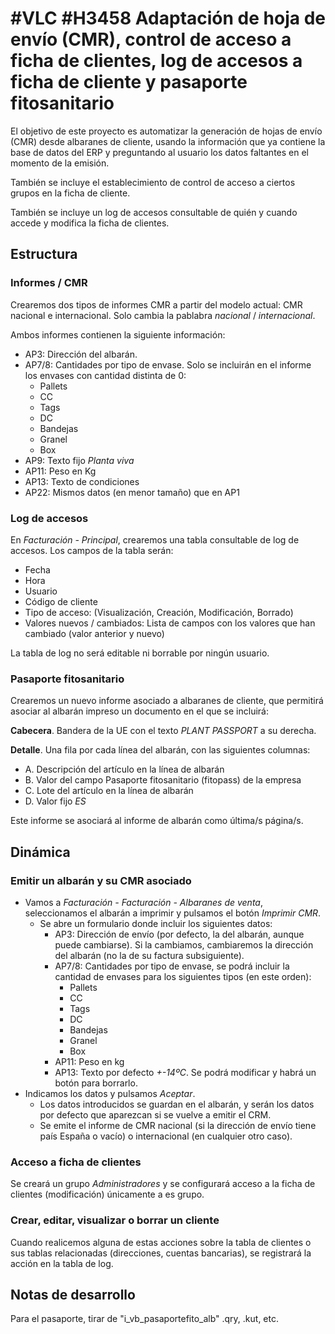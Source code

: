 # #VLC #H3458 Adaptación de hoja de envío (CMR), control de acceso a ficha de clientes, log de accesos a ficha de cliente y pasaporte fitosanitario

El objetivo de este proyecto es automatizar la generación de hojas de envío (CMR) desde albaranes de cliente, usando la información que ya contiene la base de datos del ERP y preguntando al usuario los datos faltantes en el momento de la emisión.

También se incluye el establecimiento de control de acceso a ciertos grupos en la ficha de cliente.

También se incluye un log de accesos consultable de quién y cuando accede y modifica la ficha de clientes.

## Estructura

### Informes / CMR
Crearemos dos tipos de informes CMR a partir del modelo actual: CMR nacional e internacional. Solo cambia la pablabra *nacional* / *internacional*.

Ambos informes contienen la siguiente información:
* AP3: Dirección del albarán.
* AP7/8: Cantidades por tipo de envase. Solo se incluirán en el informe los envases con cantidad distinta de 0:
    * Pallets
    * CC
    * Tags
    * DC
    * Bandejas
    * Granel
    * Box
* AP9: Texto fijo *Planta viva*
* AP11: Peso en Kg
* AP13: Texto de condiciones
* AP22: Mismos datos (en menor tamaño) que en AP1

### Log de accesos
En *Facturación - Principal*, crearemos una tabla consultable de log de accesos. Los campos de la tabla serán:
* Fecha
* Hora
* Usuario
* Código de cliente
* Tipo de acceso: (Visualización, Creación, Modificación, Borrado)
* Valores nuevos / cambiados: Lista de campos con los valores que han cambiado (valor anterior y nuevo)

La tabla de log no será editable ni borrable por ningún usuario.

### Pasaporte fitosanitario
Crearemos un nuevo informe asociado a albaranes de cliente, que permitirá asociar al albarán impreso un documento en el que se incluirá:

**Cabecera**. Bandera de la UE con el texto *PLANT PASSPORT* a su derecha.

**Detalle**. Una fila por cada línea del albarán, con las siguientes columnas:
* A. Descripción del artículo en la línea de albarán
* B. Valor del campo Pasaporte fitosanitario (fitopass) de la empresa
* C. Lote del artículo en la línea de albarán
* D. Valor fijo *ES*

Este informe se asociará al informe de albarán como última/s página/s.

## Dinámica

### Emitir un albarán y su CMR asociado
* Vamos a *Facturación - Facturación - Albaranes de venta*, seleccionamos el albarán a imprimir y pulsamos el botón *Imprimir CMR*.
    * Se abre un formulario donde incluir los siguientes datos:
        * AP3: Dirección de envío (por defecto, la del albarán, aunque puede cambiarse). Si la cambiamos, cambiaremos la dirección del albarán (no la de su factura subsiguiente).
        * AP7/8: Cantidades por tipo de envase, se podrá incluir la cantidad de envases para los siguientes tipos (en este orden):
            * Pallets
            * CC
            * Tags
            * DC
            * Bandejas
            * Granel
            * Box
        * AP11: Peso en kg
        * AP13: Texto por defecto *+-14ºC*. Se podrá modificar y habrá un botón para borrarlo.
* Indicamos los datos y pulsamos *Aceptar*.
    * Los datos introducidos se guardan en el albarán, y serán los datos por defecto que aparezcan si se vuelve a emitir el CRM.
    * Se emite el informe de CMR nacional (si la dirección de envío tiene país España o vacío) o internacional (en cualquier otro caso).

### Acceso a ficha de clientes
Se creará un grupo *Administradores* y se configurará acceso a la ficha de clientes (modificación) únicamente a es grupo.

### Crear, editar, visualizar o borrar un cliente
Cuando realicemos alguna de estas acciones sobre la tabla de clientes o sus tablas relacionadas (direcciones, cuentas bancarias), se registrará la acción en la tabla de log.


## Notas de desarrollo
Para el pasaporte, tirar de "i_vb_pasaportefito_alb" .qry, .kut, etc.
